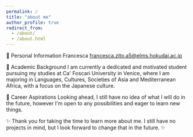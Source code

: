 ```yaml
---
permalink: /
title: "about me"
author_profile: true
redirect_from: 
  - /about/
  - /about.html
---
```


🎀 Personal Information
Francesca
francesca.zito.a5@elms.hokudai.ac.jp

🎀 Academic Background
I am currently a dedicated and motivated student pursuing my studies at Ca' Foscari University in Venice, where I am majoring in Languages, Cultures, Societies of Asia and Mediterranean Africa, with a focus on the Japanese culture. 

🎀 Career Aspirations
Looking ahead, I still have no idea of what I will do in the future, however I'm open to any possibilities and eager to learn new things.


✨ Thank you for taking the time to learn more about me. I still have no projects in mind, but I look forward to change that in the future. ✨ 

